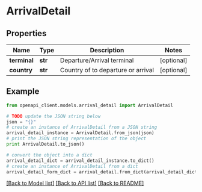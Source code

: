 # ArrivalDetail


## Properties
Name | Type | Description | Notes
------------ | ------------- | ------------- | -------------
**terminal** | **str** | Departure/Arrival terminal | [optional] 
**country** | **str** | Country of to departure or arrival | [optional] 

## Example

```python
from openapi_client.models.arrival_detail import ArrivalDetail

# TODO update the JSON string below
json = "{}"
# create an instance of ArrivalDetail from a JSON string
arrival_detail_instance = ArrivalDetail.from_json(json)
# print the JSON string representation of the object
print ArrivalDetail.to_json()

# convert the object into a dict
arrival_detail_dict = arrival_detail_instance.to_dict()
# create an instance of ArrivalDetail from a dict
arrival_detail_form_dict = arrival_detail.from_dict(arrival_detail_dict)
```
[[Back to Model list]](../README.md#documentation-for-models) [[Back to API list]](../README.md#documentation-for-api-endpoints) [[Back to README]](../README.md)


